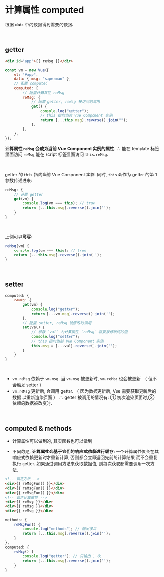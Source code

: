 # 计算属性 computed

根据 data 中的数据得到需要的数据.

<br>

## getter

```html
<div id="app">{{ reMsg }}</div>
```

```js
const vm = new Vue({
    el: "#app",
    data: { msg: "superman" },
    // 配置 computed
    computed: {
        // 配置计算属性 reMsg
        reMsg: {
            // 配置 getter, reMsg 被访问时调用
            get() {
                console.log("getter");
                // this 指向当前 Vue Component 实例
                return [...this.msg].reverse().join("");
            },
        },
    },
});
```

**计算属性 `reMsg` 会成为当前 Vue Component 实例的属性**.
∴ 能在 template 标签里面访问 `reMsg`,能在 script 标签里面访问 `this.reMsg`.

<br>

getter 的 `this` 指向当前 Vue Component 实例. 同时, `this` 会作为 getter 的第 1 参数传递进来:

```js
reMsg: {
    // 设置 getter
    get(vm) {
        console.log(vm === this); // true
        return [...this.msg].reverse().join('');
    }
}
```

<br>

上例可以**简写**:

```js
reMsg(vm) {
    console.log(vm === this); // true
    return [...this.msg].reverse().join('');
}
```

<br>

## setter

```js
computed: {
    reMsg: {
        get(vm) {
            console.log("getter");
            return [...vm.msg].reverse().join('');
        },
        // 配置 setter, reMsg 被修改时调用
        set(val) {
            // 参数 `val` 为计算属性 `reMsg` 将要被修改成的值
            console.log("setter");
            // this 指向当前 Vue Component 实例
            this.msg = [...val].reverse().join('');
        }
    }
}
```

<br>

-   `vm.reMsg` 依赖于 `vm.msg`. 当 `vm.msg` 被更新时, `vm.reMsg` 也会被更新. （ 但不会触发 setter ）
-   `vm.reMsg` 更新后, 会调用 getter. （ 因为数据更新后, Vue 需要获取更新后的数据 以重新渲染页面 ）
    ∴ getter 被调用的情况有: ① 初次渲染页面时,② 依赖的数据被改变时.

<br>

## computed & methods

-   计算属性可以做到的, 其实函数也可以做到

-   不同的是, **计算属性会基于它们的响应式依赖进行缓存**: 一个计算属性仅会在其响应式依赖更新时才重新计算, 否则都会立即返回先前的计算结果 而不会重复执行 getter. 如果通过调用方法来获取数据值, 则每次获取都需要调用一次方法.

```html
<!-- 调用方法 -->
<div>{{ reMsgFun() }}</div>
<div>{{ reMsgFun() }}</div>
<div>{{ reMsgFun() }}</div>
<!-- 调用计算属性 -->
<div>{{ reMsg }}</div>
<div>{{ reMsg }}</div>
<div>{{ reMsg }}</div>
```

```js
methods: {
    reMsgFun() {
        console.log("methods"); // 输出多次
        return [...this.msg].reverse().join('');
    }
},
computed: {
    reMsg() {
        console.log("getter"); // 只输出 1 次
        return [...this.msg].reverse().join('');
    }
}
```

<br>
